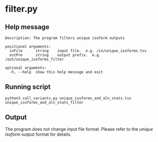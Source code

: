 
# filter.py

## Help message
```
Description: The program filters unique isoform outputs

positional arguments:
  inFile      string	input file.  e.g. /in/unique_isoforms.tsv
  outPre      string	output prefix.  e.g. /out/unique_isoforms_filter

optional arguments:
  -h, --help  show this help message and exit
```

## Running script
```
python3 call_variants.py unique_isoforms_and_aln_stats.tsv unique_isoforms_and_aln_stats_filter
```

## Output
The program does not change input file format. Please refer to the *unique isoform* output format for details.


